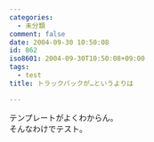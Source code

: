 ```yaml
---
categories:
  - 未分類
comment: false
date: 2004-09-30 10:50:08
id: 862
iso8601: 2004-09-30T10:50:08+09:00
tags:
  - test
title: トラックバックが…というよりは

---
```


<div class="entry-body">
  <p>テンプレートがよくわからん。<br />
    そんなわけでテスト。</p>
</div>
